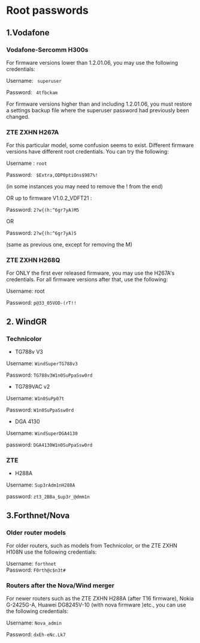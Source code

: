 # Root passwords

## 1.Vodafone

### Vodafone-Sercomm H300s ###

For firmware versions lower than 1.2.01.06, you may use the following credentials:

Username:
``` superuser```

Password:
``` 4tfbckam```

For firmware versions higher than and including 1.2.01.06, you must restore a settings backup file where the superuser password had previously been changed.


### ZTE ZXHN H267A ###

For this particular model, some confusion seems to exist. Different firmware versions have different root credentials. You can try the following: 

Username : ```root```

Password:
``` $Extra,ODP0ptiOns$987%!```

 (in some instances you may need to remove the ! from the end)

OR up to firmware V1.0.2_VDFT21 : 

Password: ```2?w{(h:^6gr7yA)M5```

OR

Password: ```2?w{(h:^6gr7yA)5 ```

 (same as previous one, except for removing the M)

### ZTE ZXHN H268Q ###

For ONLY the first ever released firmware, you may use the H267A's credentials. For all firmware versions after that, use the following:

Username: root

Password: ```p@33_05VOD-(rT!!```

## 2. WindGR

### Technicolor 

- TG788v V3

Username: ```WindSuperTG788v3```

Password: ```TG788v3W1n0SuPpaSsw0rd```

- TG789VAC v2

Username: ```W1n0SuPp07t```

Password: ```W1n0SuPpaSsw0rd```

- DGA 4130

Username: ```WindSuperDGA4130```

password: ```DGA4130W1n0SuPpaSsw0rd```

### ZTE 

- H288A

Username: ```Sup3rAdm1nH288A```

password: ```zt3_2BBa_$up3r_@dmm1n```


## 3.Forthnet/Nova

### Older router models

For older routers, such as models from Technicolor, or the ZTE ZXHN H108N use the following credentials: 

Username: ```forthnet```            
Password: ```F0rth@c$n3t#```

### Routers after the Nova/Wind merger

For newer routers such as the ZTE ZXHN H288A (after T16 firmware), Nokia G-2425G-A, Huawei DG8245V-10 (with nova firmware )etc., you can use the following credentials:

Username: ```Nova_admin```

Password: ```dxEh-eNc.Lk7```